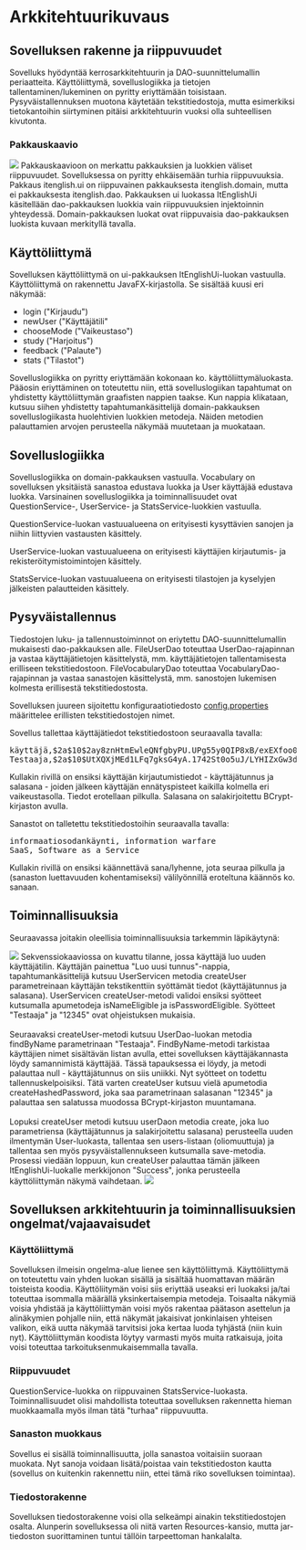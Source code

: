 # Arkkitehtuurikuvaus  

## Sovelluksen rakenne ja riippuvuudet  
Sovelluks hyödyntää kerrosarkkitehtuurin ja DAO-suunnittelumallin periaatteita. Käyttöliittymä, sovelluslogiikka ja tietojen tallentaminen/lukeminen on pyritty eriyttämään toisistaan. Pysyväistallennuksen muotona käytetään tekstitiedostoja, mutta esimerkiksi tietokantoihin siirtyminen pitäisi arkkitehtuurin vuoksi olla suhteellisen kivutonta.
 
### Pakkauskaavio
<img src="https://github.com/tietotuomas/ot-harjoitustyo/blob/master/dokumentaatio/kuvat/UML-kaavio.png?raw=true">  
Pakkauskaavioon on merkattu pakkauksien ja luokkien väliset riippuvuudet. Sovelluksessa on pyritty ehkäisemään turhia riippuvuuksia. Pakkaus itenglish.ui on riippuvainen pakkauksesta itenglish.domain, mutta ei pakkauksesta itenglish.dao. Pakkauksen ui luokassa ItEnglishUi käsitellään dao-pakkauksen luokkia vain riippuvuuksien injektoinnin yhteydessä. Domain-pakkauksen luokat ovat riippuvaisia dao-pakkauksen luokista kuvaan merkityllä tavalla.

## Käyttöliittymä  
Sovelluksen käyttöliittymä on ui-pakkauksen ItEnglishUi-luokan vastuulla. Käyttöliittymä on rakennettu JavaFX-kirjastolla. Se sisältää kuusi eri näkymää:
- login ("Kirjaudu")
- newUser ("Käyttäjätili"
- chooseMode ("Vaikeustaso")
- study ("Harjoitus")
- feedback ("Palaute")
- stats ("Tilastot")

Sovelluslogiikka on pyritty eriyttämään kokonaan ko. käyttöliittymäluokasta. Pääosin eriyttäminen on toteutettu niin, että sovelluslogiikan tapahtumat on yhdistetty käyttöliittymän graafisten nappien taakse. Kun nappia klikataan, kutsuu siihen yhdistetty tapahtumankäsittelijä domain-pakkauksen sovelluslogiikasta huolehtivien luokkien metodeja. Näiden metodien palauttamien arvojen perusteella näkymää muutetaan ja muokataan.

## Sovelluslogiikka  
Sovelluslogiikka on domain-pakkauksen vastuulla. Vocabulary on sovelluksen yksitäistä sanastoa edustava luokka ja User käyttäjää edustava luokka. Varsinainen sovelluslogiikka ja toiminnallisuudet ovat QuestionService-, UserService- ja StatsService-luokkien vastuulla. 

QuestionService-luokan vastuualueena on erityisesti kysyttävien sanojen ja niihin liittyvien vastausten käsittely.

UserService-luokan vastuualueena on erityisesti käyttäjien kirjautumis- ja rekisteröitymistoimintojen käsittely.

StatsService-luokan vastuualueena on erityisesti tilastojen ja kyselyjen jälkeisten palautteiden käsittely.

## Pysyväistallennus 
Tiedostojen luku- ja tallennustoiminnot on eriytettu DAO-suunnittelumallin mukaisesti dao-pakkauksen alle. FileUserDao toteuttaa UserDao-rajapinnan ja vastaa käyttäjätietojen käsittelystä, mm. käyttäjätietojen tallentamisesta erilliseen tekstitiedostoon. FileVocabularyDao toteuttaa VocabularyDao-rajapinnan ja vastaa sanastojen käsittelystä, mm. sanostojen lukemisen kolmesta erillisestä tekstitiedostosta.

Sovelluksen juureen sijoitettu konfiguraatiotiedosto [config.properties](https://github.com/tietotuomas/ot-harjoitustyo/blob/master/ITEnglish/config.properties) määrittelee erillisten tekstitiedostojen nimet.

Sovellus tallettaa käyttäjätiedot tekstitiedostoon seuraavalla tavalla:

<pre>
käyttäjä,$2a$10$2ay8znHtmEwleQNfgbyPU.UPg55y0QIP8xB/exEXfoo0exTdFXAgK,0,0,0
Testaaja,$2a$10$UtXQXjMEd1LFq7gksG4yA.1742St0o5uJ/LYHIZxGw3d65S.C5mxe,15,12,3
</pre>

Kullakin rivillä on ensiksi käyttäjän kirjautumistiedot - käyttäjätunnus ja salasana - joiden jälkeen käyttäjän ennätyspisteet kaikilla kolmella eri vaikeustasolla. Tiedot erotellaan pilkulla. Salasana on salakirjoitettu BCrypt-kirjaston avulla.

Sanastot on talletettu tekstitiedostoihin seuraavalla tavalla:

<pre>
informaatiosodankäynti, information warfare 
SaaS, Software as a Service
</pre>

Kullakin rivillä on ensiksi käännettävä sana/lyhenne, jota seuraa pilkulla ja (sanaston luettavuuden kohentamiseksi) välilyönnillä eroteltuna käännös ko. sanaan.

## Toiminnallisuuksia  
Seuraavassa joitakin oleellisia toiminnallisuuksia tarkemmin läpikäytynä:

<img src="https://github.com/tietotuomas/ot-harjoitustyo/blob/master/dokumentaatio/kuvat/K%C3%A4ytt%C3%A4j%C3%A4tilin%20luonti.png?raw=true">  
Sekvenssiokaaviossa on kuvattu tilanne, jossa käyttäjä luo uuden käyttäjätilin. Käyttäjän painettua "Luo uusi tunnus"-nappia, tapahtumankäsittelijä kutsuu UserServicen metodia createUser parametreinaan käyttäjän tekstikenttiin syöttämät tiedot (käyttäjätunnus ja salasana).  UserServicen createUser-metodi validoi ensiksi syötteet kutsumalla apumetodeja isNameEligible ja isPasswordEligible. Syötteet "Testaaja" ja "12345" ovat ohjeistuksen mukaisia.<br><br/>
Seuraavaksi createUser-metodi kutsuu UserDao-luokan metodia findByName parametrinaan "Testaaja". FindByName-metodi tarkistaa käyttäjien nimet sisältävän listan avulla, ettei sovelluksen käyttäjäkannasta löydy samannimistä käyttäjää. Tässä tapauksessa ei löydy, ja metodi palauttaa null - käyttäjätunnus on siis uniikki. Nyt syötteet on todettu tallennuskelpoisiksi. Tätä varten createUser kutsuu vielä apumetodia createHashedPassword, joka saa parametrinaan salasanan "12345" ja palauttaa sen salatussa muodossa BCrypt-kirjaston muuntamana.<br><br/>
Lopuksi createUser metodi kutsuu userDaon metodia create, joka luo parametriensa (käyttäjätunnus ja salakirjoitettu salasana) perusteella uuden ilmentymän User-luokasta, tallentaa sen users-listaan (oliomuuttuja) ja tallentaa sen myös pysyväistallennukseen kutsumalla save-metodia. Prosessi viedään loppuun, kun createUser palauttaa tämän jälkeen ItEnglishUi-luokalle merkkijonon "Success", jonka perusteella käyttöliittymän näkymä vaihdetaan.

<img src="https://github.com/tietotuomas/ot-harjoitustyo/blob/master/dokumentaatio/kuvat/Palautteen%20luonti.png?raw=true">


## Sovelluksen arkkitehtuurin ja toiminnallisuuksien ongelmat/vajaavaisudet  

### Käyttöliittymä
Sovelluksen ilmeisin ongelma-alue lienee sen käyttöliittymä. Käyttöliittymä on toteutettu vain yhden luokan sisällä ja sisältää huomattavan määrän toisteista koodia. Käyttöliitymän voisi siis eriyttää useaksi eri luokaksi ja/tai toteuttaa isommalla määrällä yksinkertaisempia metodeja. Toisaalta näkymiä voisia yhdistää ja käyttöliittymän voisi myös rakentaa päätason asettelun ja alinäkymien pohjalle niin, että näkymät jakaisivat jonkinlaisen yhteisen valikon, eikä uutta näkymää tarvitsisi joka kertaa luoda tyhjästä (niin kuin nyt). Käyttöliittymän koodista löytyy varmasti myös muita ratkaisuja, joita voisi toteuttaa tarkoituksenmukaisemmalla tavalla.

### Riippuvuudet
QuestionService-luokka on riippuvainen StatsService-luokasta. Toiminnallisuudet olisi mahdollista toteuttaa sovelluksen rakennetta hieman muokkaamalla myös ilman tätä "turhaa" riippuvuutta.

### Sanaston muokkaus
Sovellus ei sisällä toiminnallisuutta, jolla sanastoa voitaisiin suoraan muokata. Nyt sanoja voidaan lisätä/poistaa vain tekstitiedoston kautta (sovellus on kuitenkin rakennettu niin, ettei tämä riko sovelluksen toimintaa).

### Tiedostorakenne
Sovelluksen tiedostorakenne voisi olla selkeämpi ainakin tekstitiedostojen osalta. Alunperin sovelluksessa oli niitä varten Resources-kansio, mutta jar-tiedoston suorittaminen tuntui tällöin tarpeettoman hankalalta.

